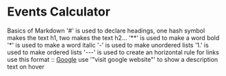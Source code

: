 # Events Calculator

Basics of Markdown
'#' is used to declare headings, one hash symbol makes the text h1, two makes the text h2...
'**' is used to make a word bold
'*' is used to make a word italic
'-' is used to make unordered lists
'1.' is used to make ordered lists
'---' is used to create an horizontal rule
for links use this format :: [Google](http://google.com) use '"visit google website"' to show a description text on hover